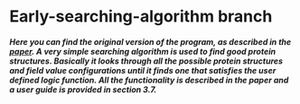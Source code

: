 # Early-searching-algorithm branch
##### Here you can find the original version of the program, as described in the [paper](https://ricsinaruto.github.io/website/docs/tdk.pdf). A very simple searching algorithm is used to find good protein structures. Basically it looks through all the possible protein structures and field value configurations until it finds one that satisfies the user defined logic function. All the functionality is described in the paper and a user guide is provided in section 3.7.
